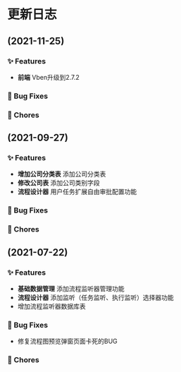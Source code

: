 # 更新日志

## (2021-11-25)
### ✨ Features
- **前端** Vben升级到2.7.2

### 🐛 Bug Fixes


### 🎫 Chores
## (2021-09-27)
### ✨ Features
- **增加公司分类表** 添加公司分类表
- **修改公司表** 添加公司类别字段
- **流程设计器** 用户任务扩展自由审批配置功能

### 🐛 Bug Fixes


### 🎫 Chores

## (2021-07-22)
### ✨ Features
- **基础数据管理** 添加流程监听器管理功能
- **流程设计器** 添加监听（任务监听、执行监听）选择器功能
- 增加流程监听器数据库表

### 🐛 Bug Fixes
- 修复流程图预览弹窗页面卡死的BUG

### 🎫 Chores

